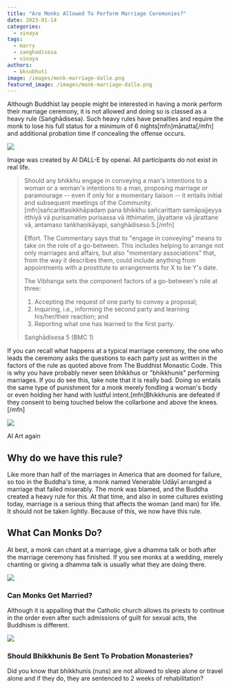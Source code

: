 ```yaml
---
title: "Are Monks Allowed To Perform Marriage Ceremonies?"
date: 2023-01-14
categories: 
  - vinaya
tags: 
  - marry
  - sanghadisesa
  - vinaya
authors: 
  - bksubhuti
image: /images/monk-marriage-dalle.png
featured_image: /images/monk-marriage-dalle.png
---
```


Although Buddhist lay people might be interested in having a monk perform their marriage ceremony, it is not allowed and doing so is classed as a heavy rule (Saṅghādisesa). Such heavy rules have penalties and require the monk to lose his full status for a minimum of 6 nights\[mfn\]mānatta\[/mfn\] and additional probation time if concealing the offense occurs.

![](/images/monk-marriage-dalle.png)

Image was created by AI DALL-E by openai. All participants do not exist in real life.

> Should any bhikkhu engage in conveying a man's intentions to a woman or a woman's intentions to a man, proposing marriage or paramourage -- even if only for a momentary liaison -- it entails initial and subsequent meetings of the Community.\[mfn\]sañcarittasikkhāpadaṃ pana bhikkhu sañcarittaṃ samāpajjeyya itthiyā vā purisamatiṃ purisassa vā itthimatiṃ, jāyattane vā jārattane vā, antamaso taṅkhaṇikāyapi, saṅghādiseso.5.\[/mfn\]
> 
> Effort. The Commentary says that to "engage in conveying" means to take on the role of a go-between. This includes helping to arrange not only marriages and affairs, but also "momentary associations" that, from the way it describes them, could include anything from appointments with a prostitute to arrangements for X to be Y's date.
> 
> The Vibhanga sets the component factors of a go-between's role at three:
> 
> 1) Accepting the request of one party to convey a proposal;  
> 2) Inquiring, i.e., informing the second party and learning his/her/their reaction; and  
> 3) Reporting what one has learned to the first party.
> 
> Saṅghādisesa 5 (BMC 1)

If you can recall what happens at a typical marriage ceremony, the one who leads the ceremony asks the questions to each party just as written in the factors of the rule as quoted above from The Buddhist Monastic Code. This is why you have probably never seen bhikkhus or "bhikkhunis" performing marriages. If you do see this, take note that it is really bad. Doing so entails the same type of punishment for a monk merely fondling a woman's body or even holding her hand with lustful intent.\[mfn\]Bhikkhunis are defeated if they consent to being touched below the collarbone and above the knees.\[/mfn\]

![](/images/image.png)

AI Art again

## Why do we have this rule?

Like more than half of the marriages in America that are doomed for failure, so too in the Buddha's time, a monk named Venerable Udāyī arranged a marriage that failed miserably. The monk was blamed, and the Buddha created a heavy rule for this. At that time, and also in some cultures existing today, marriage is a serious thing that affects the woman (and man) for life. It should not be taken lightly. Because of this, we now have this rule.

## What Can Monks Do?

At best, a monk can chant at a marriage, give a dhamma talk or both after the marriage ceremony has finished. If you see monks at a wedding, merely chanting or giving a dhamma talk is usually what they are doing there.

![](/images/marry.png)

### Can Monks Get Married?

Although it is appalling that the Catholic church allows its priests to continue in the order even after such admissions of guilt for sexual acts, the Buddhism is different.

![](/images/edenburgh-prison.jpg)

### Should Bhikkhunis Be Sent To Probation Monasteries?

Did you know that bhikkhunis (nuns) are not allowed to sleep alone or travel alone and if they do, they are sentenced to 2 weeks of rehabilitation?